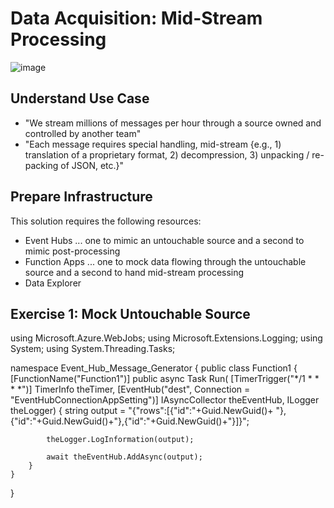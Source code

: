# Data Acquisition: Mid-Stream Processing

![image](https://user-images.githubusercontent.com/44923999/208464152-33914e21-5ae5-49fc-8a9a-dc7dddcf0339.png)

## Understand Use Case

* "We stream millions of messages per hour through a source owned and controlled by another team"
* "Each message requires special handling, mid-stream {e.g., 1) translation of a proprietary format, 2) decompression, 3) unpacking / re-packing of JSON, etc.}"

## Prepare Infrastructure
This solution requires the following resources:

* Event Hubs ... one to mimic an untouchable source and a second to mimic post-processing
* Function Apps ... one to mock data flowing through the untouchable source and a second to hand mid-stream processing
* Data Explorer

## Exercise 1: Mock Untouchable Source

using Microsoft.Azure.WebJobs;
using Microsoft.Extensions.Logging;
using System;
using System.Threading.Tasks;

namespace Event_Hub_Message_Generator
{
    public class Function1
    {
        [FunctionName("Function1")]
        public async Task Run(
            [TimerTrigger("*/1 * * * *")] TimerInfo theTimer,
            [EventHub("dest", Connection = "EventHubConnectionAppSetting")] IAsyncCollector<string> theEventHub,
            ILogger theLogger)
        {
            string output = "{\"rows\":[{\"id\":"+Guid.NewGuid()+ "},{\"id\":"+Guid.NewGuid()+"},{\"id\":"+Guid.NewGuid()+"}]}";

            theLogger.LogInformation(output);

            await theEventHub.AddAsync(output);
        }
    }
}
